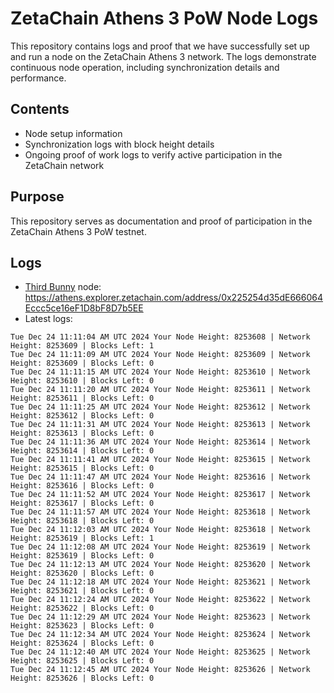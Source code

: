 # ZetaChain Athens 3 PoW Node Logs
This repository contains logs and proof that we have successfully set up and run a node on the ZetaChain Athens 3 network. The logs demonstrate continuous node operation, including synchronization details and performance.

## Contents
- Node setup information
- Synchronization logs with block height details
- Ongoing proof of work logs to verify active participation in the ZetaChain network

## Purpose
This repository serves as documentation and proof of participation in the ZetaChain Athens 3 PoW testnet.

## Logs

- [Third Bunny](https://thirdbunny.xyz/) node: https://athens.explorer.zetachain.com/address/0x225254d35dE666064Eccc5ce16eF1D8bF8D7b5EE
- Latest logs:
```
Tue Dec 24 11:11:04 AM UTC 2024 Your Node Height: 8253608 | Network Height: 8253609 | Blocks Left: 1
Tue Dec 24 11:11:09 AM UTC 2024 Your Node Height: 8253609 | Network Height: 8253609 | Blocks Left: 0
Tue Dec 24 11:11:15 AM UTC 2024 Your Node Height: 8253610 | Network Height: 8253610 | Blocks Left: 0
Tue Dec 24 11:11:20 AM UTC 2024 Your Node Height: 8253611 | Network Height: 8253611 | Blocks Left: 0
Tue Dec 24 11:11:25 AM UTC 2024 Your Node Height: 8253612 | Network Height: 8253612 | Blocks Left: 0
Tue Dec 24 11:11:31 AM UTC 2024 Your Node Height: 8253613 | Network Height: 8253613 | Blocks Left: 0
Tue Dec 24 11:11:36 AM UTC 2024 Your Node Height: 8253614 | Network Height: 8253614 | Blocks Left: 0
Tue Dec 24 11:11:41 AM UTC 2024 Your Node Height: 8253615 | Network Height: 8253615 | Blocks Left: 0
Tue Dec 24 11:11:47 AM UTC 2024 Your Node Height: 8253616 | Network Height: 8253616 | Blocks Left: 0
Tue Dec 24 11:11:52 AM UTC 2024 Your Node Height: 8253617 | Network Height: 8253617 | Blocks Left: 0
Tue Dec 24 11:11:57 AM UTC 2024 Your Node Height: 8253618 | Network Height: 8253618 | Blocks Left: 0
Tue Dec 24 11:12:03 AM UTC 2024 Your Node Height: 8253618 | Network Height: 8253619 | Blocks Left: 1
Tue Dec 24 11:12:08 AM UTC 2024 Your Node Height: 8253619 | Network Height: 8253619 | Blocks Left: 0
Tue Dec 24 11:12:13 AM UTC 2024 Your Node Height: 8253620 | Network Height: 8253620 | Blocks Left: 0
Tue Dec 24 11:12:18 AM UTC 2024 Your Node Height: 8253621 | Network Height: 8253621 | Blocks Left: 0
Tue Dec 24 11:12:24 AM UTC 2024 Your Node Height: 8253622 | Network Height: 8253622 | Blocks Left: 0
Tue Dec 24 11:12:29 AM UTC 2024 Your Node Height: 8253623 | Network Height: 8253623 | Blocks Left: 0
Tue Dec 24 11:12:34 AM UTC 2024 Your Node Height: 8253624 | Network Height: 8253624 | Blocks Left: 0
Tue Dec 24 11:12:40 AM UTC 2024 Your Node Height: 8253625 | Network Height: 8253625 | Blocks Left: 0
Tue Dec 24 11:12:45 AM UTC 2024 Your Node Height: 8253626 | Network Height: 8253626 | Blocks Left: 0
```
